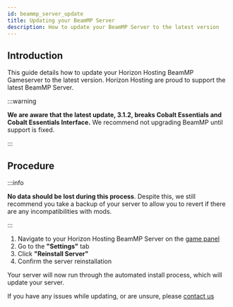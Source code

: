 ```yaml
---
id: beammp_server_update
title: Updating your BeamMP Server
description: How to update your BeamMP Server to the latest version
---
```


## Introduction
This guide details how to update your Horizon Hosting BeamMP Gameserver to the latest version. Horizon Hosting are proud to support the latest BeamMP Server.

:::warning

**We are aware that the latest update, 3.1.2, breaks Cobalt Essentials and Cobalt Essentials Interface.** We recommend not upgrading BeamMP until support is fixed.

:::

## Procedure
:::info

**No data should be lost during this process**. Despite this, we still recommend you take a backup of your server to allow you to revert if there are any incompatibilities with mods.

:::

1. Navigate to your Horizon Hosting BeamMP Server on the [game panel](https://hrzn.link/panel)
2. Go to the **"Settings"** tab
3. Click **"Reinstall Server"** 
4. Confirm the server reinstallation

Your server will now run through the automated install process, which will update your server.

If you have any issues while updating, or are unsure, please [contact us](https://hrzn.link/getting_support)